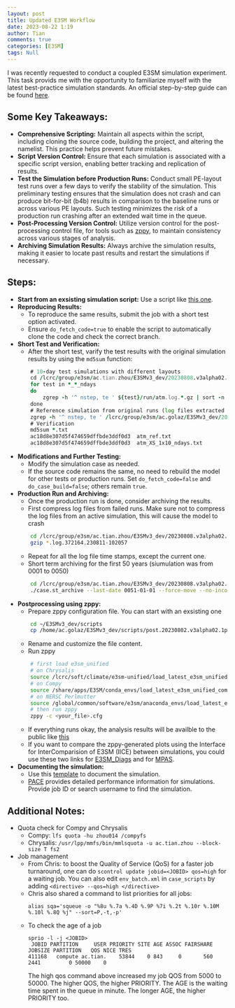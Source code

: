 ```yaml
---
layout: post
title: Updated E3SM Workflow
date: 2023-08-22 1:19
author: Tian
comments: true
categories: [E3SM]
tags: Null
---
```

I was recently requested to conduct a coupled E3SM simulation experiment. This task provids me with the opportunity to familiarize myself with the latest best-practice simulation standards. An official step-by-step guide can be found [here](https://acme-climate.atlassian.net/wiki/spaces/DOC/pages/2309226536/Running+E3SM+step-by-step+guide).

## Some Key Takeaways:
- **Comprehensive Scripting:** Maintain all aspects within the script, including cloning the source code, building the project, and altering the namelist. This practice helps prevent future mistakes.
- **Script Version Control:** Ensure that each simulation is associated with a specific script version, enabling better tracking and replication of results.
- **Test the Simulation before Production Runs:** Conduct small PE-layout test runs over a few days to verify the stability of the simulation. This preliminary testing ensures that the simulation does not crash and can produce bit-for-bit (b4b) results in comparison to the baseline runs or across various PE layouts. Such testing minimizes the risk of a production run crashing after an extended wait time in the queue.
- **Post-Processing Version Control:** Utilize version control for the post-processing control file, for tools such as [zppy](https://e3sm.org/resources/tools/end-to-end-processing/zppy/), to maintain consistency across various stages of analysis.
- **Archiving Simulation Results:** Always archive the simulation results, making it easier to locate past results and restart the simulations if necessary.

## Steps:
- **Start from an exsisting simulation script:** Use a script like [this one](https://github.com/E3SM-Project/SimulationScripts/blob/master/archive/CoupledGroup/v3_dev/run.20230808.v3alpha02.piControl.chrysalis.sh).
- **Reproducing Results:**
    - To reproduce the same results, submit the job with a short test option activated.
    - Ensure `do_fetch_code=true` to enable the script to automatically clone the code and check the correct branch.
- **Short Test and Verification:**
    - After the short test, varify the test results with the original simulation results by using the `md5sum` function:
    ```fortran
        # 10-day test simulations with different layouts
        cd /lcrc/group/e3sm/ac.tian.zhou/E3SMv3_dev/20230808.v3alpha02.piControl.chrysalis/tests
        for test in *_*_ndays
        do
            zgrep -h '^ nstep, te ' ${test}/run/atm.log.*.gz | sort -n -k 3,3 | uniq > atm_${test}.txt
        done
        # Reference simulation from original runs (log files extracted using zstash)
        zgrep -h '^ nstep, te ' /lcrc/group/e3sm/ac.golaz/E3SMv3_dev/20230808.v3alpha02.piControl.chrysalis/original/archive/logs/atm.log.347003.230622-141836.gz | sort -n -k 3,3 | uniq | head -n 482 > atm_ref.txt
        # Verification
        md5sum *.txt
        ac18d8e307d5f474659dffbde3ddf0d3  atm_ref.txt
        ac18d8e307d5f474659dffbde3ddf0d3  atm_XS_1x10_ndays.txt
    ```
- **Modifications and Further Testing:**
    - Modify the simulation case as needed.
    - If the source code remains the same, no need to rebuild the model for other tests or production runs. Set `do_fetch_code=false` and `do_case_build=false`; others remain `true`.
- **Production Run and Archiving:**
    - Once the production run is done, consider archiving the results.
    - First compress log files from failed runs. Make sure not to compress the log files from an active simulation, this will cause the model to crash
    ```bash
        cd /lcrc/group/e3sm/ac.tian.zhou/E3SMv3_dev/20230808.v3alpha02.piControl.chrysalis/run
        gzip *.log.372164.230811-102057 
    ```
    - Repeat for all the log file time stamps, except the current one.
    - Short term archiving for the first 50 years (siumulation was from 0001 to 0050)
    ```bash
        cd /lcrc/group/e3sm/ac.tian.zhou/E3SMv3_dev/20230808.v3alpha02.piControl.chrysalis/case_scripts
        ./case.st_archive --last-date 0051-01-01 --force-move --no-incomplete-logs
    ```
- **Postprocessing using zppy:**
    - Prepare zppy configuration file. You can start with an exsisting one
    ```bash
        cd ~/E3SMv3_dev/scripts
        cp /home/ac.golaz/E3SMv3_dev/scripts/post.20230802.v3alpha02.1pctCO2_0101.chrysalis.cfg .
    ```
    - Rename and customize the file content.
    - Run zppy
    ```bash
        # first load e3sm_unified 
        # on Chrysalis
        source /lcrc/soft/climate/e3sm-unified/load_latest_e3sm_unified_chrysalis.sh
        # on Compy
        source /share/apps/E3SM/conda_envs/load_latest_e3sm_unified_compy.sh
        # on NERSC Perlmutter
        source /global/common/software/e3sm/anaconda_envs/load_latest_e3sm_unified_pm-cpu.sh   
        # then run zppy
        zppy -c <your_file>.cfg
    ```
    - If everything runs okay, the analysis results will be availble to the public like [this](https://web.lcrc.anl.gov/public/e3sm/diagnostic_output/ac.tian.zhou/E3SMv3_dev/longpipe/20230808.v3alpha02.piControl.chrysalis/)
    - If you want to compare the zppy-generated plots using the Interface for InterComparision of E3SM (IICE) between simulations, you could use these two links for [E3SM_Diags](https://portal.nersc.gov/project/e3sm/iice/) and for [MPAS](https://portal.nersc.gov/project/e3sm/iice/mpas-a/). 
- **Documenting the simulation:**
  - Use this [template](https://acme-climate.atlassian.net/wiki/spaces/EWCG/pages/2297299190/Simulation+Run+Template) to document the simulation.
  - [PACE](https://pace.ornl.gov/) provides detailed performance information for simulations. Provide job ID or search username to find the simulation.

## Additional Notes:
- Quota check for Compy and Chrysalis
    - Compy: `lfs quota -hu zhou014 /compyfs`
    - Chrysalis: `/usr/lpp/mmfs/bin/mmlsquota -u ac.tian.zhou --block-size T fs2`
- Job management
    - From Chris: to boost the Quality of Service (QoS) for a faster job turnaround, one can do `scontrol update jobid=<JOBID> qos=high` for a waiting job. You can also edit `env_batch.xml` in `case_scripts` by adding 
    `<directive> --qos=high </directive>`
    - Chris also shared a command to list priorities for all jobs:
        ```
        alias sqa='squeue -o "%8u %.7a %.4D %.9P %7i %.2t %.10r %.10M %.10l %.8Q %j" --sort=P,-t,-p'
        ```
    - To check the age of a job
        ```
        sprio -l -j <JOBID>
         JOBID PARTITION     USER PRIORITY SITE AGE ASSOC FAIRSHARE JOBSIZE PARTITION   QOS NICE TRES
        411168   compute ac.tian.    53844    0 843     0       560    2441         0 50000    0   
        ```
        The high qos command above increased my job QOS from 5000 to 50000. The higher QOS, the higher PRIORITY. The AGE is the waiting time spent in the queue in minute. The longer AGE, the higher PRIORITY too.
    